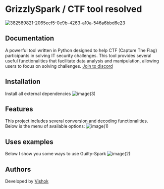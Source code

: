 # GrizzlySpark / CTF tool resolved
![382589821-2065ecf5-0e9b-4263-a10a-546a6bbd6e23](https://github.com/user-attachments/assets/032b5557-5c00-4337-86c6-a08372383c03)


## Documentation
<p>A powerful tool written in Python designed to help CTF (Capture The Flag) participants in solving IT security challenges. This tool provides several useful functionalities that facilitate data analysis and manipulation, allowing users to focus on solving challenges. <a href="https://discord.com/api/guilds/1296164292424368148/widget.json">Join to discord</a>
</p>

## Installation

Install all external dependencies
![image(3)](https://github.com/user-attachments/assets/c08763f0-b5d3-4c64-a4f4-4946f70cba8b)

## Features
This project includes several conversion and decoding functionalities. Below is the menu of available options:
![image(1)](https://github.com/user-attachments/assets/885e546e-498e-4bcf-8261-45e46c06e48a)

## Uses examples
Below I show you some ways to use Guilty-Spark
![image(2)](https://github.com/user-attachments/assets/20f2e237-15f8-4ebd-ad59-8d61de605920)

## Authors
Developed by <a href="https://www.linkedin.com/in/yoswel-badilla-cyberjr/">Vishok</a>
